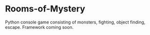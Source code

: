 Rooms-of-Mystery
================

Python console game consisting of monsters, fighting, object finding, escape. Framework coming soon.
